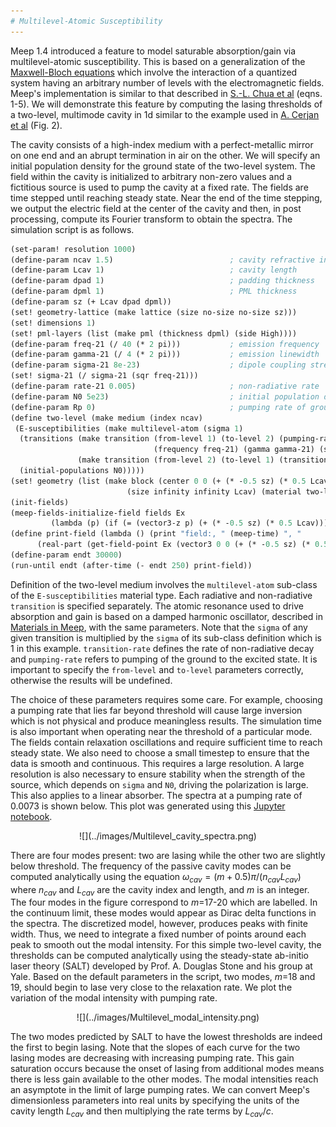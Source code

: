 ```yaml
---
# Multilevel-Atomic Susceptibility
---
```


Meep 1.4 introduced a feature to model saturable absorption/gain via multilevel-atomic susceptibility. This is based on a generalization of the [Maxwell-Bloch equations](https://en.wikipedia.org/wiki/Maxwell-Bloch_equations) which involve the interaction of a quantized system having an arbitrary number of levels with the electromagnetic fields. Meep's implementation is similar to that described in [S.-L. Chua et al](https://www.osapublishing.org/oe/abstract.cfm?uri=oe-19-2-1539) (eqns. 1-5). We will demonstrate this feature by computing the lasing thresholds of a two-level, multimode cavity in 1d similar to the example used in [A. Cerjan et al](https://www.osapublishing.org/oe/abstract.cfm?uri=oe-20-1-474) (Fig. 2).

The cavity consists of a high-index medium with a perfect-metallic mirror on one end and an abrupt termination in air on the other. We will specify an initial population density for the ground state of the two-level system. The field within the cavity is initialized to arbitrary non-zero values and a fictitious source is used to pump the cavity at a fixed rate. The fields are time stepped until reaching steady state. Near the end of the time stepping, we output the electric field at the center of the cavity and then, in post processing, compute its Fourier transform to obtain the spectra. The simulation script is as follows.

```scm
(set-param! resolution 1000)
(define-param ncav 1.5)                          ; cavity refractive index
(define-param Lcav 1)                            ; cavity length
(define-param dpad 1)                            ; padding thickness
(define-param dpml 1)                            ; PML thickness
(define-param sz (+ Lcav dpad dpml))
(set! geometry-lattice (make lattice (size no-size no-size sz)))
(set! dimensions 1)
(set! pml-layers (list (make pml (thickness dpml) (side High))))
(define-param freq-21 (/ 40 (* 2 pi)))           ; emission frequency  (units of 2\pia/c)
(define-param gamma-21 (/ 4 (* 2 pi)))           ; emission linewidth  (units of 2\pia/c)
(define-param sigma-21 8e-23)                    ; dipole coupling strength
(set! sigma-21 (/ sigma-21 (sqr freq-21)))
(define-param rate-21 0.005)                     ; non-radiative rate  (units of c/a)
(define-param N0 5e23)                           ; initial population density of ground state
(define-param Rp 0)                              ; pumping rate of ground to excited state
(define two-level (make medium (index ncav)
 (E-susceptibilities (make multilevel-atom (sigma 1)
  (transitions (make transition (from-level 1) (to-level 2) (pumping-rate Rp)
                                (frequency freq-21) (gamma gamma-21) (sigma sigma-21))
               (make transition (from-level 2) (to-level 1) (transition-rate rate-21)))
  (initial-populations N0)))))
(set! geometry (list (make block (center 0 0 (+ (* -0.5 sz) (* 0.5 Lcav)))
                          (size infinity infinity Lcav) (material two-level))))
(init-fields)
(meep-fields-initialize-field fields Ex 
         (lambda (p) (if (= (vector3-z p) (+ (* -0.5 sz) (* 0.5 Lcav))) 1 0)))
(define print-field (lambda () (print "field:, " (meep-time) ", "
      (real-part (get-field-point Ex (vector3 0 0 (+ (* -0.5 sz) (* 0.5 Lcav))))) "\n")))
(define-param endt 30000)
(run-until endt (after-time (- endt 250) print-field))
```

Definition of the two-level medium involves the `multilevel-atom` sub-class of the `E-susceptibilities` material type. Each radiative and non-radiative `transition` is specified separately. The atomic resonance used to drive absorption and gain is based on a damped harmonic oscillator, described in [Materials in Meep](../Materials.md), with the same parameters. Note that the `sigma` of any given transition is multiplied by the `sigma` of its sub-class definition which is 1 in this example. `transition-rate` defines the rate of non-radiative decay and `pumping-rate` refers to pumping of the ground to the excited state. It is important to specify the `from-level` and `to-level` parameters correctly, otherwise the results will be undefined.

The choice of these parameters requires some care. For example, choosing a pumping rate that lies far beyond threshold will cause large inversion which is not physical and produce meaningless results. The simulation time is also important when operating near the threshold of a particular mode. The fields contain relaxation oscillations and require sufficient time to reach steady state. We also need to choose a small timestep to ensure that the data is smooth and continuous. This requires a large resolution. A large resolution is also necessary to ensure stability when the strength of the source, which depends on `sigma` and `N0`, driving the polarization is large. This also applies to a linear absorber. The spectra at a pumping rate of 0.0073 is shown below. This plot was generated using this [Jupyter notebook](http://ab-initio.mit.edu/~oskooi/wiki_data/fourier_transform_cavity_field.ipynb).

<center>
![](../images/Multilevel_cavity_spectra.png)
</center>

There are four modes present: two are lasing while the other two are slightly below threshold. The frequency of the passive cavity modes can be computed analytically using the equation $\omega_{cav}=(m+0.5)\pi/(n_{cav}L_{cav})$ where $n_{cav}$ and $L_{cav}$ are the cavity index and length, and $m$ is an integer. The four modes in the figure correspond to $m$=17-20 which are labelled. In the continuum limit, these modes would appear as Dirac delta functions in the spectra. The discretized model, however, produces peaks with finite width. Thus, we need to integrate a fixed number of points around each peak to smooth out the modal intensity. For this simple two-level cavity, the thresholds can be computed analytically using the steady-state ab-initio laser theory (SALT) developed by Prof. A. Douglas Stone and his group at Yale. Based on the default parameters in the script, two modes, $m$=18 and 19, should begin to lase very close to the relaxation rate. We plot the variation of the modal intensity with pumping rate.

<center>
![](../images/Multilevel_modal_intensity.png)
</center>

The two modes predicted by SALT to have the lowest thresholds are indeed the first to begin lasing. Note that the slopes of each curve for the two lasing modes are decreasing with increasing pumping rate. This gain saturation occurs because the onset of lasing from additional modes means there is less gain available to the other modes. The modal intensities reach an asymptote in the limit of large pumping rates. We can convert Meep's dimensionless parameters into real units by specifying the units of the cavity length $L_{cav}$ and then multiplying the rate terms by $L_{cav}/c$.
